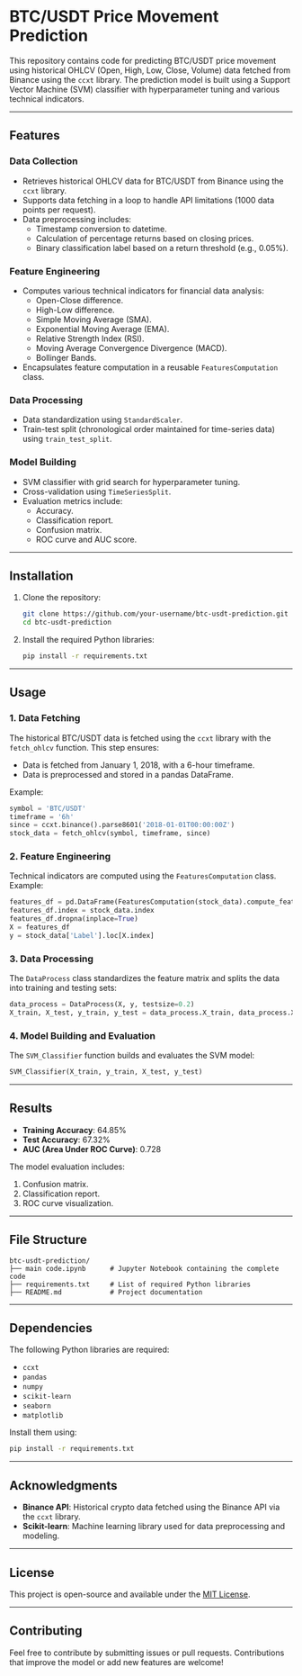 # BTC/USDT Price Movement Prediction

This repository contains code for predicting BTC/USDT price movement using historical OHLCV (Open, High, Low, Close, Volume) data fetched from Binance using the `ccxt` library. The prediction model is built using a Support Vector Machine (SVM) classifier with hyperparameter tuning and various technical indicators.

---

## **Features**

### **Data Collection**
- Retrieves historical OHLCV data for BTC/USDT from Binance using the `ccxt` library.
- Supports data fetching in a loop to handle API limitations (1000 data points per request).
- Data preprocessing includes:
  - Timestamp conversion to datetime.
  - Calculation of percentage returns based on closing prices.
  - Binary classification label based on a return threshold (e.g., 0.05%).

### **Feature Engineering**
- Computes various technical indicators for financial data analysis:
  - Open-Close difference.
  - High-Low difference.
  - Simple Moving Average (SMA).
  - Exponential Moving Average (EMA).
  - Relative Strength Index (RSI).
  - Moving Average Convergence Divergence (MACD).
  - Bollinger Bands.
- Encapsulates feature computation in a reusable `FeaturesComputation` class.

### **Data Processing**
- Data standardization using `StandardScaler`.
- Train-test split (chronological order maintained for time-series data) using `train_test_split`.

### **Model Building**
- SVM classifier with grid search for hyperparameter tuning.
- Cross-validation using `TimeSeriesSplit`.
- Evaluation metrics include:
  - Accuracy.
  - Classification report.
  - Confusion matrix.
  - ROC curve and AUC score.

---

## **Installation**

1. Clone the repository:
   ```bash
   git clone https://github.com/your-username/btc-usdt-prediction.git
   cd btc-usdt-prediction
   ```

2. Install the required Python libraries:
   ```bash
   pip install -r requirements.txt
   ```

---

## **Usage**

### **1. Data Fetching**
The historical BTC/USDT data is fetched using the `ccxt` library with the `fetch_ohlcv` function. This step ensures:
- Data is fetched from January 1, 2018, with a 6-hour timeframe.
- Data is preprocessed and stored in a pandas DataFrame.

Example:
```python
symbol = 'BTC/USDT'
timeframe = '6h'
since = ccxt.binance().parse8601('2018-01-01T00:00:00Z')
stock_data = fetch_ohlcv(symbol, timeframe, since)
```

### **2. Feature Engineering**
Technical indicators are computed using the `FeaturesComputation` class. Example:
```python
features_df = pd.DataFrame(FeaturesComputation(stock_data).compute_features())
features_df.index = stock_data.index
features_df.dropna(inplace=True)
X = features_df
y = stock_data['Label'].loc[X.index]
```

### **3. Data Processing**
The `DataProcess` class standardizes the feature matrix and splits the data into training and testing sets:
```python
data_process = DataProcess(X, y, testsize=0.2)
X_train, X_test, y_train, y_test = data_process.X_train, data_process.X_test, data_process.y_train, data_process.y_test
```

### **4. Model Building and Evaluation**
The `SVM_Classifier` function builds and evaluates the SVM model:
```python
SVM_Classifier(X_train, y_train, X_test, y_test)
```

---

## **Results**
- **Training Accuracy**: 64.85%  
- **Test Accuracy**: 67.32%  
- **AUC (Area Under ROC Curve)**: 0.728  

The model evaluation includes:
1. Confusion matrix.
2. Classification report.
3. ROC curve visualization.

---

## **File Structure**
```
btc-usdt-prediction/
├── main code.ipynb      # Jupyter Notebook containing the complete code
├── requirements.txt     # List of required Python libraries
├── README.md            # Project documentation
```

---

## **Dependencies**
The following Python libraries are required:
- `ccxt`
- `pandas`
- `numpy`
- `scikit-learn`
- `seaborn`
- `matplotlib`

Install them using:
```bash
pip install -r requirements.txt
```

---

## **Acknowledgments**
- **Binance API**: Historical crypto data fetched using the Binance API via the `ccxt` library.
- **Scikit-learn**: Machine learning library used for data preprocessing and modeling.

---

## **License**
This project is open-source and available under the [MIT License](LICENSE).

---

## **Contributing**
Feel free to contribute by submitting issues or pull requests. Contributions that improve the model or add new features are welcome!
```
